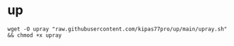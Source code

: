 # up

````
wget -O upray "raw.githubusercontent.com/kipas77pro/up/main/upray.sh" && chmod +x upray
````
